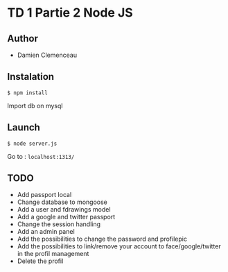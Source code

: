 # TD 1 Partie 2 Node JS

## Author 

* Damien Clemenceau

## Instalation

```
$ npm install
```

Import db on mysql

## Launch

```
$ node server.js
```

Go to : ``` localhost:1313/ ```

## TODO

* Add passport local
* Change database to mongoose 
* Add a user and fdrawings model
* Add a google and twitter passport 
* Change the session handling
* Add an admin panel
* Add the possibilities to change the password and profilepic
* Add the possibilities to link/remove your account to face/google/twitter in the profil management
* Delete the profil